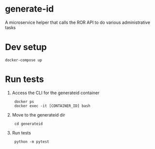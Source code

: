 # generate-id
A microservice helper that calls the ROR API to do various administrative tasks

# Dev setup

```docker-compose up```

# Run tests

1. Access the CLI for the generateid container

        docker ps
        docker exec -it [CONTAINER_ID] bash

2. Move to the generateid dir

        cd generateid

3. Run tests

        python -m pytest